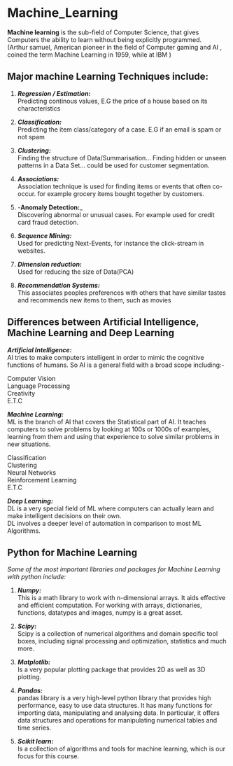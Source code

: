 # Machine_Learning
**Machine learning** is the sub-field of Computer Science, that gives Computers the ability to learn without being explicitly programmed.<br>(Arthur samuel, American pioneer in the field of Computer gaming and AI , coined the term Machine Learning in 1959, while at IBM )

## Major machine Learning Techniques include:
1. _**Regression / Estimation:**_ <br>Predicting continous values, E.G the price of a house based on its characteristics

2. _**Classification:**_ <br>Predicting the item class/category of a case. E.G if an email is spam or not spam

3. _**Clustering:**_ <br>Finding the structure of Data/Summarisation... Finding hidden or unseen patterns in a Data Set... could be used for customer segmentation.

4. _**Associations:**_ <br>Association technique is used for finding items or events that often co-occur. for example grocery items bought together by customers.

5. -**Anomaly Detection:**_ <br>Discovering abnormal or unusual cases. For example used for credit card fraud detection.

6. _**Sequence Mining:**_ <br>Used for predicting Next-Events, for instance the click-stream in websites.

7. _**Dimension reduction:**_ <br>Used for reducing the size of Data(PCA)

8. _**Recommendation Systems:**_ <br>This associates peoples preferences with others that have similar tastes and recommends new items to them, such as movies

## Differences between Artificial Intelligence, Machine Learning and Deep Learning<br>
_**Artificial Intelligence:**_<br>
AI tries to make computers intelligent in order to mimic the cognitive functions of humans. So AI is a general field with a broad scope including:-<br>

Computer Vision<br>
Language Processing<br>
Creativity<br>
E.T.C

_**Machine Learning:**_<br>
ML is the branch of AI that covers the Statistical part of AI. It teaches computers to solve problems by looking at 100s or 1000s of examples, learning from them and using that experience to solve similar problems in new situations. 

Classification<br>
Clustering<br>
Neural Networks<br>
Reinforcement Learning<br>
E.T.C

_**Deep Learning:**_<br>
DL is a very special field of ML where computers can actually learn and make intelligent decisions on their own.<br>
DL involves a deeper level of automation in comparison to most ML Algorithms.

## Python for Machine Learning
_Some of the most important libraries and packages for Machine Learning with python include:_

1. _**Numpy:**_<br>
This is a math library to work with n-dimensional arrays. It aids effective and efficient computation.
For working with arrays, dictionaries, functions, datatypes and images, numpy is a great asset.

2. _**Scipy:**_<br>
Scipy is a collection of numerical algorithms and domain specific tool boxes, including signal processing and optimization, statistics and much more.

3. _**Matplotlib:**_<br>
Is a very popular plotting package that provides 2D as well as 3D plotting.

4. _**Pandas:**_<br>
pandas library is a very high-level python library that provides high performance, easy to use data structures.
It has many functions for importing data, manipulating and analysing data. In particular, it offers data structures and operations for manipulating numerical tables and time series.

5. _**Scikit learn:**_<br>
Is a collection of algorithms and tools for machine learning, which is our focus for this course.
